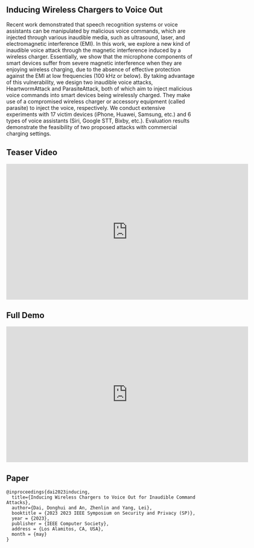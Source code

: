 ## Inducing Wireless Chargers to Voice Out

Recent work demonstrated that speech recognition systems or voice assistants can be manipulated by malicious voice commands, which are injected through various inaudible media, such as ultrasound, laser, and electromagnetic interference (EMI). In this work, we explore a new kind of inaudible voice attack through the magnetic interference induced by a wireless charger. Essentially, we show that the microphone components of smart devices suffer from severe magnetic interference when they are enjoying wireless charging, due to the absence of effective protection against the EMI at low frequencies (100 kHz or below). By taking advantage of this vulnerability, we design two inaudible voice attacks, HeartwormAttack and ParasiteAttack, both of which aim to inject malicious voice commands into smart devices being wirelessly charged. They make use of a compromised wireless charger or accessory equipment (called parasite) to inject the voice, respectively. We conduct extensive experiments with 17 victim devices (iPhone, Huawei, Samsung, etc.) and 6 types of voice assistants (Siri, Google STT, Bixby, etc.). Evaluation results demonstrate the feasibility of two proposed attacks with commercial charging settings.

## Teaser Video
<iframe frameborder="0" scrolling="no" marginheight="0" marginwidth="0"width="640.8" height="360" type="text/html" src="https://www.youtube.com/embed/-JItdyhV1ik?autoplay=1&fs=1&iv_load_policy=1&showinfo=1&rel=0&cc_load_policy=1&start=0&end=0&origin=https://youtubeembedcode.com"></iframe>

## Full Demo

<iframe frameborder="0" scrolling="no" marginheight="0" marginwidth="0"width="640.8" height="360" type="text/html" src="https://www.youtube.com/embed/oU4hSGAzZCU?autoplay=1&fs=1&iv_load_policy=1&showinfo=1&rel=0&cc_load_policy=1&start=0&end=0&origin=https://youtubeembedcode.com"><div><small><a href="https://youtubeembedcode.com/en">youtubeembedcode en</a></small></div><div><small><a href="https://snabblån5000.com/lana-8000/">låna 8000</a></small></div></iframe>


## Paper

    @inproceedings{dai2023inducing,
      title={Inducing Wireless Chargers to Voice Out for Inaudible Command Attacks},
      author={Dai, Donghui and An, Zhenlin and Yang, Lei},
      booktitle = {2023 2023 IEEE Symposium on Security and Privacy (SP)},
      year = {2023},
      publisher = {IEEE Computer Society},
      address = {Los Alamitos, CA, USA},
      month = {may}
    }
